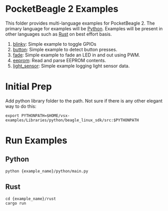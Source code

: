 # PocketBeagle 2 Examples

This folder provides multi-language examples for PocketBeagle 2. The primary language for examples will be [Python](https://www.python.org/). Examples will be present in other languages such as [Rust](https://www.rust-lang.org/) on best effort basis.

1. [blinky](blinky): Simple example to toggle GPIOs
2. [button](button): Simple example to detect button presses.
3. [fade](fade): Simple example to fade an LED in and out using PWM.
4. [eeprom](eeprom): Read and parse EEPROM contents.
5. [light_sensor](light_sensor): Simple example logging light sensor data.

# Initial Prep

Add python library folder to the path. Not sure if there is any other elegant way to do this:

```console
export PYTHONPATH=$HOME/vsx-examples/Libraries/python/beagle_linux_sdk/src:$PYTHONPATH
```

# Run Examples

## Python

```console
python {example_name}/python/main.py
```

## Rust

```console
cd {example_name}/rust
cargo run
```
